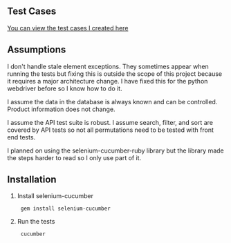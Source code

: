 ## Test Cases

[You can view the test cases I created here](https://docs.google.com/spreadsheets/d/1_4eFOomnWZ-A4ePlDVvpJty_qtqCZxQi8FLAA5WSO5s/edit?usp=sharing)

## Assumptions

I don't handle stale element exceptions. They sometimes appear when running the tests but fixing this is outside the scope of this project because it requires a major architecture change. I have fixed this for the python webdriver before so I know how to do it.

I assume the data in the database is always known and can be controlled. Product information does not change.

I assume the API test suite is robust. I assume search, filter, and sort are covered by API tests so not all permutations need to be tested with front end tests.

I planned on using the selenium-cucumber-ruby library but the library made the steps harder to read so I only use part of it.

## Installation

1. Install selenium-cucumber

        gem install selenium-cucumber

2. Run the tests

        cucumber
